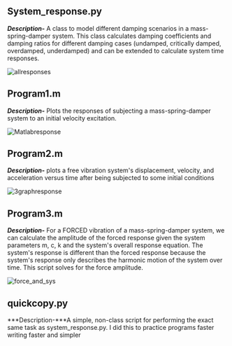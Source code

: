 ## System_response.py
***Description-*** A class to model different damping scenarios in a mass-spring-damper system. This class calculates damping coefficients and damping ratios for different damping cases (undamped, critically damped, overdamped, underdamped) and
can be extended to calculate system time responses.

![allresponses](https://github.com/user-attachments/assets/0501b244-390d-4187-8a41-18c9fcf4092d)


## Program1.m
***Description-*** Plots the responses of subjecting a mass-spring-damper system to an initial velocity excitation.

![Matlabresponse](https://github.com/user-attachments/assets/6b92d5fb-2e67-4b16-8e87-c176e3fdb89a)

## Program2.m
***Description-*** plots a free vibration system's displacement, velocity, and acceleration versus time after being subjected to some initial conditions

![3graphresponse](https://github.com/user-attachments/assets/0533ce37-3a32-4c77-a0e3-28fe77c11549)

## Program3.m
***Description-*** For a FORCED vibration of a mass-spring-damper system, we can calculate the amplitude of the forced response given the system parameters m, c, k and the system's overall response equation. The system's response is different than the forced response because the system's response only describes the harmonic motion of the system over time. This script solves for the force amplitude.

![force_and_sys](https://github.com/user-attachments/assets/46f79bc9-7885-4552-b82e-5aa2bdf69cfa)

## quickcopy.py
***Description-***A simple, non-class script for performing the exact same task as system_response.py. I did this to practice programs faster writing faster and simpler
